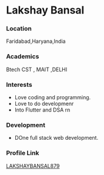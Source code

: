 # Lakshay Bansal

### Location

Faridabad,Haryana,India

### Academics

Btech CST , MAIT ,DELHI

### Interests

- Love coding and programming.
- Love to do developmenr
- Into Flutter and DSA rn

### Development

- DOne full stack web development.



### Profile Link

[LAKSHAYBANSAL879](https://github.com/LAKSHAYBANSAL879)